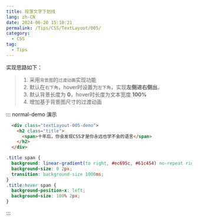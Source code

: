 ```yaml
---
title: 段落文字下划线
lang: zh-CN
date: 2024-06-20 15:10:21
permalink: /Tips/CSS/TextLayout/005/
category:
  - CSS
tag:
  - Tips
---
```


实现思路如下： 
> 1. 采用`背景图`的`过渡动画`实现功能 
> 2. 默认在`右下角`，hover时设置为`左下角`，实现**左侧进右侧出**，
> 3. 默认背景长度为 **0**，hover时长度为文本宽度 **100%**
> 4. 增加基于背景图尺寸的过渡动画

::: normal-demo 演示

```html
  <div class="textLayout-005-demo">
    <h2 class="title">
      <span>十年后，你会发现CSS才是你永远也学不会的语言</span>
    </h2>
  </div>
```

```css
.title span {
  background: linear-gradient(to right, #ec695c, #61c454) no-repeat right bottom;
  background-size: 0 2px;
  transition: background-size 1000ms;
}
.title:hover span {
  background-position-x: left;
  background-size: 100% 2px;
}
```
:::


